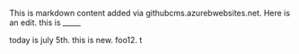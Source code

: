 This is markdown content added via githubcms.azurebwebsites.net. Here is an edit. this is _____

today is july 5th. this is new. foo12. t
